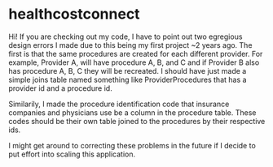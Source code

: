 # healthcostconnect

Hi! If you are checking out my code, I have to point out two egregious design errors I made due to this being my first project ~2 years ago.  The first is that the same procedures are created for each different provider.  For example, Provider A, will have procedure A, B, and C and if Provider B also has procedure A, B, C they will be recreated.  I should have just made a simple joins table named something like ProviderProcedures that has a provider id and a procedure id.  

Similarily, I made the procedure identification code that insurance companies and physicians use be a column in the procedure table.  These codes should be their own table joined to the procedures by their respective ids.

I might get around to correcting these problems in the future if I decide to put effort into scaling this application.  
